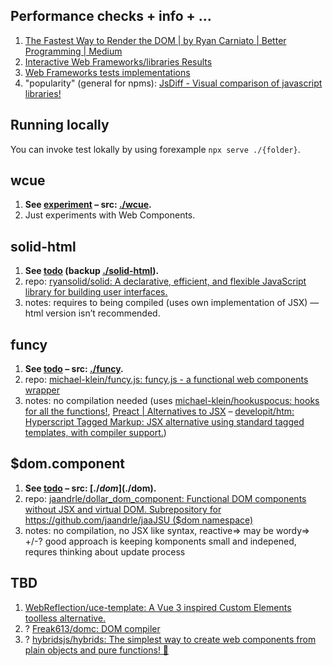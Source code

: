 ## Performance checks + info + …
1. [The Fastest Way to Render the DOM | by Ryan Carniato | Better Programming | Medium](https://medium.com/better-programming/the-fastest-way-to-render-the-dom-e3b226b15ca3)
  1. [Interactive Web Frameworks/libraries Results](https://krausest.github.io/js-framework-benchmark/2020/table_chrome_87.0.4280.66.html)
  1. [Web Frameworks tests implementations](https://github.com/krausest/js-framework-benchmark/tree/master/frameworks)
1. "popularity" (general for npms): [JsDiff - Visual comparison of javascript libraries!](https://jsdiff.dev/)

## Running locally
You can invoke test lokally by using forexample `npx serve ./{folder}`.

## wcue
1. **See [experiment](https://refined-github-html-preview.kidonng.workers.dev/jaandrle/playground-generating-html-dom/raw/main/wcue/index.html) – src: [./wcue](./wcue).**
1. Just experiments with Web Components.

## solid-html
1. **See [todo](https://codesandbox.io/s/solid-simple-todos-tagged-template-literals-forked-2ek1q) (backup [./solid-html](./solid-html)).**
1. repo: [ryansolid/solid: A declarative, efficient, and flexible JavaScript library for building user interfaces.](https://github.com/ryansolid/solid)
1. notes: requires to being compiled (uses own implementation of JSX) — html version isn’t recommended.

## funcy
1. **See [todo](https://refined-github-html-preview.kidonng.workers.dev/jaandrle/playground-generating-html-dom/raw/main/funcy/index.html) – src: [./funcy](./funcy).**
1. repo: [michael-klein/funcy.js: funcy.js - a functional web components wrapper](https://github.com/michael-klein/funcy.js)
1. notes: no compilation needed (uses [michael-klein/hookuspocus: hooks for all the functions!](https://github.com/michael-klein/hookuspocus), [Preact | Alternatives to JSX](https://preactjs.com/guide/v10/getting-started/#alternatives-to-jsx) – [developit/htm: Hyperscript Tagged Markup: JSX alternative using standard tagged templates, with compiler support.](https://github.com/developit/htm))

## $dom.component
1. **See [todo](https://refined-github-html-preview.kidonng.workers.dev/jaandrle/playground-generating-html-dom/raw/main/$dom/index.html) – src: [./$dom](./$dom).**
1. repo: [jaandrle/dollar_dom_component: Functional DOM components without JSX and virtual DOM. Subrepository for https://github.com/jaandrle/jaaJSU ($dom namespace)](https://github.com/jaandrle/dollar_dom_component)
1. notes: no compilation, no JSX like syntax, reactive=> may be wordy=> +/-? good approach is keeping komponents small and indepened, requres thinking about update process

## TBD
1. [WebReflection/uce-template: A Vue 3 inspired Custom Elements toolless alternative.](https://github.com/WebReflection/uce-template)
1. ? [Freak613/domc: DOM compiler](https://github.com/Freak613/domc)
1. ? [hybridsjs/hybrids: The simplest way to create web components from plain objects and pure functions! 💯](https://github.com/hybridsjs/hybrids)
